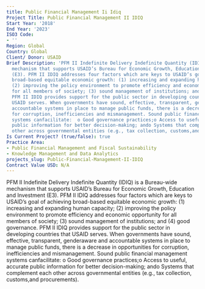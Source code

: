 ```yaml
---
title: Public Financial Management Ii Idiq
Project Title: Public Financial Management II IDIQ
Start Year: '2018'
End Year: '2023'
ISO3 Code:
- ''
Region: Global
Country: Global
Client/ Donor: USAID
Brief Description: 'PFM II Indefinite Delivery Indefinite Quantity (IDIQ) is a Bureau-wide
  mechanism that supports USAID’s Bureau for Economic Growth, Education and Investment
  (E3). PFM II IDIQ addresses four factors which are keys to USAID’s goal of achieving
  broad-based equitable economic growth: (1) increasing and expanding human capacity;
  (2) improving the policy environment to promote efficiency and economic opportunity
  for all members of society; (3) sound management of institutions; and (4) good governance.
  PFM II IDIQ provides support for the public sector in developing countries that
  USAID serves. When governments have sound, effective, transparent, genderaware and
  accountable systems in place to manage public funds, there is a decrease in opportunities
  for corruption, inefficiencies and mismanagement. Sound public financial management
  systems canfacilitate:  o Good governance practices;o Access to useful, accurate
  public information for better decision-making; ando Systems that complement each
  other across governmental entities (e.g., tax collection, customs,and procurements).'
Is Current Project? (true/false): true
Practice Area:
- Public Financial Management and Fiscal Sustainability
- Knowledge Management and Data Analytics
projects_slug: Public-Financial-Management-II-IDIQ
Contract Value USD: N/A
---
```


PFM II Indefinite Delivery Indefinite Quantity (IDIQ) is a Bureau-wide mechanism that supports USAID’s Bureau for Economic Growth, Education and Investment (E3). PFM II IDIQ addresses four factors which are keys to USAID’s goal of achieving broad-based equitable economic growth: (1) increasing and expanding human capacity; (2) improving the policy environment to promote efficiency and economic opportunity for all members of society; (3) sound management of institutions; and (4) good governance. PFM II IDIQ provides support for the public sector in developing countries that USAID serves. When governments have sound, effective, transparent, genderaware and accountable systems in place to manage public funds, there is a decrease in opportunities for corruption, inefficiencies and mismanagement. Sound public financial management systems canfacilitate:  o Good governance practices;o Access to useful, accurate public information for better decision-making; ando Systems that complement each other across governmental entities (e.g., tax collection, customs,and procurements).
